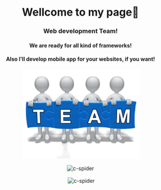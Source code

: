 

<h1 align="center">Wellcome to my page👋</h1>
<h3 align="center">Web development Team!</h3>
<h4 align="center">We are ready for all kind of frameworks!</h4>
<h4 align="center">Also I'll develop mobile app for your websites, if you want!</h4>

<div align="center">
	<img src="https://github.com/c-spider/c-spider/raw/main/tenor.gif" alt="I'm ready!">
</div>

<p align="center"><img src="https://github-readme-stats.vercel.app/api/top-langs/?username=c-spider&layout=compact" alt="c-spider" /></p>

<p align="center">&nbsp;<img align="center" src="https://github-readme-stats.vercel.app/api?username=c-spider&show_icons=true" alt="c-spider" /></p>